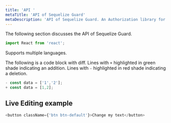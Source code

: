 ```yaml
---
title: 'API '
metaTitle: 'API of Sequelize Guard'
metaDescription: 'API of Sequelize Guard. An Authorization library for Sequelize.js'
---
```


The following section discusses the API of Sequelize Guard.

```javascript
import React from 'react';
```

Supports multiple languages.

The following is a code block with diff. Lines with `+` highlighted in green shade indicating an addition. Lines with `-` highlighted in red shade indicating a deletion.

```javascript
- const data = ['1','2'];
+ const data = [1,2];
```

## Live Editing example

```javascript react-live=true
<button className={'btn btn-default'}>Change my text</button>
```
